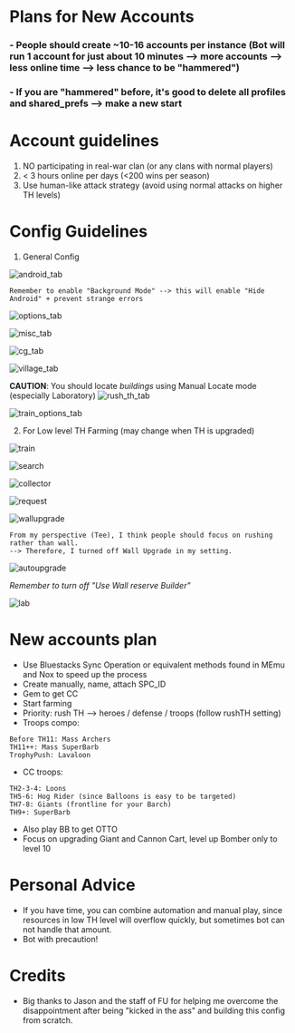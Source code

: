 # Plans for New Accounts

### - People should create ~10-16 accounts per instance (Bot will run 1 account for just about 10 minutes --> more accounts --> less online time --> less chance to be "hammered")
### - If you are "hammered" before, it's good to delete all profiles and shared_prefs --> make a new start

# Account guidelines
1. NO participating in real-war clan (or any clans with normal players)
2. < 3 hours online per days (<200 wins per season)
3. Use human-like attack strategy (avoid using normal attacks on higher TH levels)

# Config Guidelines
1. General Config


![android_tab](sample_cfg/general_cfg/android_tab.png)


```
Remember to enable "Background Mode" --> this will enable "Hide Android" + prevent strange errors
```
![options_tab](sample_cfg/general_cfg/options_tab.png)


![misc_tab](sample_cfg/general_cfg/misc_tab.png)


![cg_tab](sample_cfg/general_cfg/cg_tab.png)


![village_tab](sample_cfg/general_cfg/village_tab.png)


**CAUTION**: You should locate *buildings* using Manual Locate mode (especially Laboratory)
![rush_th_tab](sample_cfg/general_cfg/rush_th_tab.png)


![train_options_tab](sample_cfg/general_cfg/train_options_tab.png)


2. For Low level TH Farming (may change when TH is upgraded)


![train](sample_cfg/th_dependent_cfg/train_low_th_tab.png)


![search](sample_cfg/th_dependent_cfg/search_low_th_tab.png)


![collector](sample_cfg/th_dependent_cfg/collector_low_th_tab.png)


![request](sample_cfg/th_dependent_cfg/request_troop_tab.png)


![wallupgrade](sample_cfg/th_dependent_cfg/wall_upgrade_tab.png)


```
From my perspective (Tee), I think people should focus on rushing rather than wall. 
--> Therefore, I turned off Wall Upgrade in my setting.
```


![autoupgrade](/sample_cfg/th_dependent_cfg/auto_upgrade_tab.png)


*Remember to turn off "Use Wall reserve Builder"*


![lab](/sample_cfg/th_dependent_cfg/lab_tab.png)
# New accounts plan
- Use Bluestacks Sync Operation or equivalent methods found in MEmu and Nox to speed up the process
- Create manually, name, attach SPC_ID
- Gem to get CC
- Start farming
- Priority: rush TH --> heroes / defense / troops (follow rushTH setting)
- Troops compo:


```
Before TH11: Mass Archers
TH11++: Mass SuperBarb
TrophyPush: Lavaloon
``` 
- CC troops:


```
TH2-3-4: Loons
TH5-6: Hog Rider (since Balloons is easy to be targeted)
TH7-8: Giants (frontline for your Barch)
TH9+: SuperBarb
```

- Also play BB to get OTTO
- Focus on upgrading Giant and Cannon Cart, level up Bomber only to level 10

# Personal Advice
- If you have time, you can combine automation and manual play, since resources in low TH level will overflow quickly, but sometimes bot can not handle that amount.
- Bot with precaution!

# Credits
- Big thanks to Jason and the staff of FU for helping me overcome the disappointment after being "kicked in the ass" and building this config from scratch.
